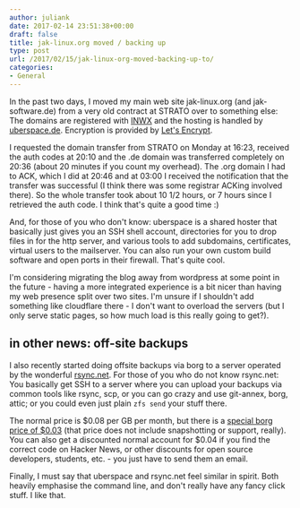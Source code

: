 ```yaml
---
author: juliank
date: 2017-02-14 23:51:38+00:00
draft: false
title: jak-linux.org moved / backing up
type: post
url: /2017/02/15/jak-linux-org-moved-backing-up-to/
categories:
- General
---
```


In the past two days, I moved my main web site jak-linux.org (and jak-software.de) from a very old contract at STRATO over to something else: The domains are registered with [INWX](https://www.inwx.de/) and the hosting is handled by [uberspace.de](https://uberspace.de/). Encryption is provided by [Let's Encrypt](https://letsencrypt.org/).

I requested the domain transfer from STRATO on Monday at 16:23, received the auth codes at 20:10 and the .de domain was transferred completely on 20:36 (about 20 minutes if you count my overhead). The .org domain I had to ACK, which I did at 20:46 and at 03:00 I received the notification that the transfer was successful (I think there was some registrar ACKing involved there). So the whole transfer took about 10 1/2 hours, or 7 hours since I retrieved the auth code. I think that's quite a good time :)

And, for those of you who don't know: uberspace is a shared hoster that basically just gives you an SSH shell account, directories for you to drop files in for the http server, and various tools to add subdomains, certificates, virtual users to the mailserver. You can also run your own custom build software and open ports in their firewall. That's quite cool.

I'm considering migrating the blog away from wordpress at some point in the future - having a more integrated experience is a bit nicer than having my web presence split over two sites. I'm unsure if I shouldn't add something like cloudflare there - I don't want to overload the servers (but I only serve static pages, so how much load is this really going to get?).


## in other news: off-site backups

I also recently started doing offsite backups via borg to a server operated by the wonderful [rsync.net](http://rsync.net/). For those of you who do not know rsync.net: You basically get SSH to a server where you can upload your backups via common tools like rsync, scp, or you can go crazy and use git-annex, borg, attic; or you could even just plain `zfs send` your stuff there.

The normal price is $0.08 per GB per month, but there is a [special borg price of $0.03](http://rsync.net/products/attic.html) (that price does not include snapshotting or support, really). You can also get a discounted normal account for $0.04 if you find the correct code on Hacker News, or other discounts for open source developers, students, etc. - you just have to send them an email.

Finally, I must say that uberspace and rsync.net feel similar in spirit. Both heavily emphasise the command line, and don't really have any fancy click stuff. I like that.
